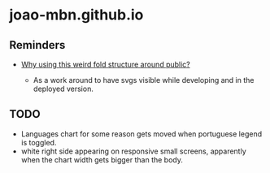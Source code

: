 # joao-mbn.github.io

## Reminders

- [Why using this weird fold structure around public?](https://vitejs.dev/guide/assets.html#the-public-directory)

  - As a work around to have svgs visible while developing and in the deployed version.

## TODO

- Languages chart for some reason gets moved when portuguese legend is toggled.
- white right side appearing on responsive small screens, apparently when the chart width gets bigger than the body.
